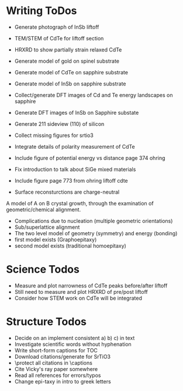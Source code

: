 Writing ToDos
======================
* Generate photograph of InSb liftoff
* TEM/STEM of CdTe for liftoff section
* HRXRD to show partially strain relaxed CdTe
* Generate model of gold on spinel substrate
* Generate model of CdTe on sapphire substrate
* Generate model of InSb on sapphire substrate
* Collect/generate DFT images of Cd and Te energy landscapes on sapphire
* Generate DFT images of InSb on Sapphire substate
* Generate 211 sideview (110) of silicon
* Collect missing figures for srtio3

* Integrate details of polarity measurement of CdTe
* Include figure of potential energy vs distance page 374 ohring
* Fix introduction to talk about SiGe mixed materials
* Include figure page 773 from ohring liftoff cdte
* Surface reconsturctions are charge-neutral


A model of A on B crystal growth, through the examination of geometric/chemical alignment.
- Complications due to nucleation (multiple geometric orientations)
- Sub/superlattice alignment
- The two level model of geometry (symmetry) and energy (bonding)
- first model exists (Graphoepitaxy)
- second model exists (traditional homoepitaxy)

Science Todos
========================
* Measure and plot narrowness of CdTe peaks before/after liftoff
* Still need to measure and plot HRXRD of pre/post liftoff
* Consider how STEM work on CdTe will be integrated


Structure Todos
====================
* Decide on an implement consistent a) b) c) in text
* Investigate scientific words without hyphenation
* Write short-form captions for TOC
* Download citations/generate for SrTiO3
* \protect all citations in \captions
* Cite Vicky's ray paper somewhere
* Read all references for errors/typos
* Change epi-taxy in intro to greek letters
